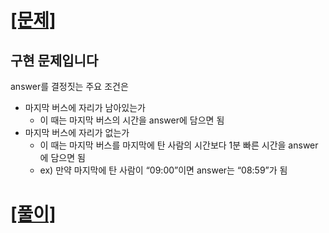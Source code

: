 # [[문제]](https://programmers.co.kr/learn/courses/30/lessons/17678)

## 구현 문제입니다

answer를 결정짓는 주요 조건은

- 마지막 버스에 자리가 남아있는가
    - 이 때는 마지막 버스의 시간을 answer에 담으면 됨
- 마지막 버스에 자리가 없는가
    - 이 때는 마지막 버스를 마지막에 탄 사람의 시간보다 1분 빠른 시간을 answer에 담으면 됨
    - ex) 만약 마지막에 탄 사람이 “09:00”이면 answer는 “08:59”가 됨

# [[풀이]](https://github.com/mungmnb777/java-algorithm/tree/main/code/programmers/Solution_셔틀버스.java)
